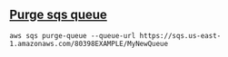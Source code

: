 ## [Purge sqs queue](https://docs.aws.amazon.com/cli/latest/reference/sqs/purge-queue.html)

```
aws sqs purge-queue --queue-url https://sqs.us-east-1.amazonaws.com/80398EXAMPLE/MyNewQueue
```
